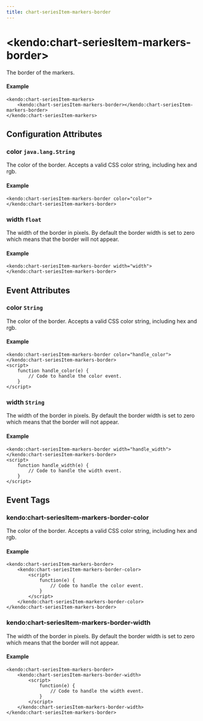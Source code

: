 ```yaml
---
title: chart-seriesItem-markers-border
---
```


# \<kendo:chart-seriesItem-markers-border\>

The border of the markers.

#### Example
    <kendo:chart-seriesItem-markers>
        <kendo:chart-seriesItem-markers-border></kendo:chart-seriesItem-markers-border>
    </kendo:chart-seriesItem-markers>

## Configuration Attributes

### color `java.lang.String`

The color of the border. Accepts a valid CSS color string, including hex and rgb.

#### Example
    <kendo:chart-seriesItem-markers-border color="color">
    </kendo:chart-seriesItem-markers-border>

### width `float`

The width of the border in pixels. By default the border width is set to zero which means that the border will not appear.

#### Example
    <kendo:chart-seriesItem-markers-border width="width">
    </kendo:chart-seriesItem-markers-border>


## Event Attributes

### color `String`

The color of the border. Accepts a valid CSS color string, including hex and rgb.


#### Example
    <kendo:chart-seriesItem-markers-border color="handle_color">
    </kendo:chart-seriesItem-markers-border>
    <script>
        function handle_color(e) {
            // Code to handle the color event.
        }
    </script>

### width `String`

The width of the border in pixels. By default the border width is set to zero which means that the border will not appear.


#### Example
    <kendo:chart-seriesItem-markers-border width="handle_width">
    </kendo:chart-seriesItem-markers-border>
    <script>
        function handle_width(e) {
            // Code to handle the width event.
        }
    </script>

## Event Tags

### kendo:chart-seriesItem-markers-border-color

The color of the border. Accepts a valid CSS color string, including hex and rgb.


#### Example
    <kendo:chart-seriesItem-markers-border>
        <kendo:chart-seriesItem-markers-border-color>
            <script>
                function(e) {
                    // Code to handle the color event.
                }
            </script>
        </kendo:chart-seriesItem-markers-border-color>
    </kendo:chart-seriesItem-markers-border>

### kendo:chart-seriesItem-markers-border-width

The width of the border in pixels. By default the border width is set to zero which means that the border will not appear.


#### Example
    <kendo:chart-seriesItem-markers-border>
        <kendo:chart-seriesItem-markers-border-width>
            <script>
                function(e) {
                    // Code to handle the width event.
                }
            </script>
        </kendo:chart-seriesItem-markers-border-width>
    </kendo:chart-seriesItem-markers-border>

